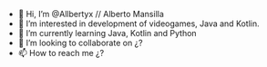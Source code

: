 - 👋 Hi, I’m @Allbertyx // Alberto Mansilla
- 👀 I’m interested in development of videogames, Java and Kotlin.
- 🌱 I’m currently learning Java, Kotlin and Python
- 💞️ I’m looking to collaborate on ¿?
- 📫 How to reach me ¿?

<!---
Allbertyx/Allbertyx is a ✨ special ✨ repository because its `README.md` (this file) appears on your GitHub profile.
You can click the Preview link to take a look at your changes.
--->
